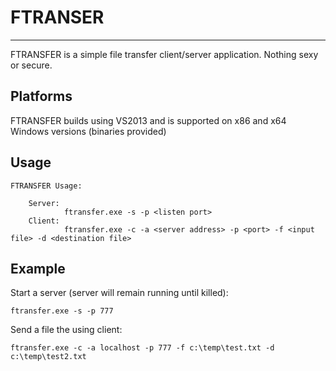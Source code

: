 # FTRANSER #

----------

FTRANSFER is a simple file transfer client/server application. Nothing sexy or secure.


## Platforms ##

FTRANSFER builds using VS2013 and is supported on x86 and x64 Windows versions (binaries provided)

## Usage ##

	FTRANSFER Usage:

        Server:
                ftransfer.exe -s -p <listen port>
        Client:
                ftransfer.exe -c -a <server address> -p <port> -f <input file> -d <destination file>




## Example ##

Start a server (server will remain running until killed):

    ftransfer.exe -s -p 777


Send a file the using client:

    ftransfer.exe -c -a localhost -p 777 -f c:\temp\test.txt -d c:\temp\test2.txt
